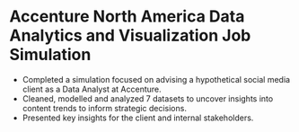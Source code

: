 # Accenture North America Data Analytics and Visualization Job Simulation

* Completed a simulation focused on advising a hypothetical social media client as a Data Analyst at Accenture.
* Cleaned, modelled and analyzed 7 datasets to uncover insights into content trends to inform strategic decisions.
* Presented key insights for the client and internal stakeholders.